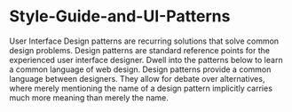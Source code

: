 # Style-Guide-and-UI-Patterns
  User Interface Design patterns are recurring solutions that solve common design problems. Design patterns are standard reference points for the experienced user interface designer.  Dwell into the patterns below to learn a common language of web design.  Design patterns provide a common language between designers. They allow for debate over alternatives, where merely mentioning the name of a design pattern implicitly carries much more meaning than merely the name.
